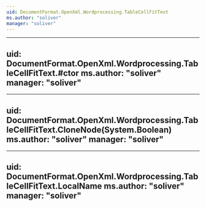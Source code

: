 ```yaml
---
uid: DocumentFormat.OpenXml.Wordprocessing.TableCellFitText
ms.author: "soliver"
manager: "soliver"
---
```


---
uid: DocumentFormat.OpenXml.Wordprocessing.TableCellFitText.#ctor
ms.author: "soliver"
manager: "soliver"
---

---
uid: DocumentFormat.OpenXml.Wordprocessing.TableCellFitText.CloneNode(System.Boolean)
ms.author: "soliver"
manager: "soliver"
---

---
uid: DocumentFormat.OpenXml.Wordprocessing.TableCellFitText.LocalName
ms.author: "soliver"
manager: "soliver"
---
